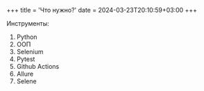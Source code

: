 +++
title = 'Что нужно?'
date = 2024-03-23T20:10:59+03:00
+++

Инструменты:

1. Python
2. ООП
3. Selenium
4. Pytest
5. Github Actions
6. Allure
7. Selene

<!-- Добавить подходы, идеи. Возможно нужна детализация для имеющихся инструментов? -->